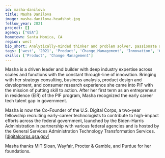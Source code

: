 ```yaml
---
id: masha-danilova
title: Masha Danilova
image: masha-danilova-headshot.jpg
fellow_year: 2021
project: []
agency: ["GSA"]
hometown: Santa Monica, CA
region: west
bio_short: Analytically-minded thinker and problem solver, passionate about mapping complexity through early stage innovation and scale.
tags: ['west', '2021', 'Product', 'Change_Management', 'Innovation', 'Growth', 'active']
skills: ['Product', 'Change Management']
---
```

Masha is a driven leader and builder with deep industry expertise across scales and functions with the constant through-line of innovation. Bringing with her strategy consulting, business analysis, product design and development, and consumer research experience she came into PIF with the mission of putting skill to action. After her first term as an entrepreneur in residence (EIR) of the PIF program, Masha recognized the early career tech talent gap in government.

Masha is now the Co-Founder of the U.S. Digital Corps, a two-year fellowship recruiting early-career technologists to contribute to high-impact efforts across the federal government, launched by the Biden-Harris Administration in partnership with various federal agencies and is hosted by the General Services Administration Technology Transformation Services. [[digitalcorps.gsa.gov]](https://digitalcorps.gsa.gov/)

Masha thanks MIT Sloan, Wayfair, Procter & Gamble, and Purdue for her foundations.